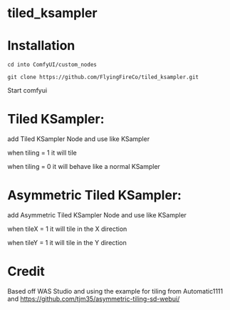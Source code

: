 # tiled_ksampler

# Installation

`cd into ComfyUI/custom_nodes`

`git clone https://github.com/FlyingFireCo/tiled_ksampler.git`

Start comfyui


# Tiled KSampler:

add Tiled KSampler Node and use like KSampler


when tiling = 1 it will tile

when tiling = 0 it will behave like a normal KSampler


# Asymmetric Tiled KSampler:

add Asymmetric Tiled KSampler Node and use like KSampler


when tileX = 1 it will tile in the X direction

when tileY = 1 it will tile in the Y direction


# Credit
Based off WAS Studio and using the example for tiling from Automatic1111 and https://github.com/tjm35/asymmetric-tiling-sd-webui/
